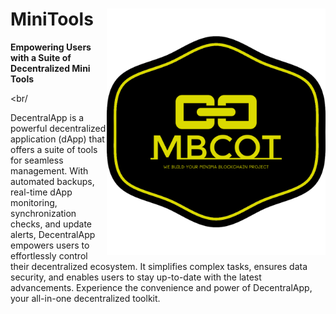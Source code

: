 # MiniTools   <img src="logo_yellow.png" width="350" title="Healthcare Appointment / Remainder system" alt="Healthcare Appointment / Remainder system" align="right">
**Empowering Users with a Suite of Decentralized Mini Tools**

<br/<br/>

DecentralApp is a powerful decentralized application (dApp) that offers a suite of tools for seamless management. With automated backups, real-time dApp monitoring, synchronization checks, and update alerts, DecentralApp empowers users to effortlessly control their decentralized ecosystem. It simplifies complex tasks, ensures data security, and enables users to stay up-to-date with the latest advancements. Experience the convenience and power of DecentralApp, your all-in-one decentralized toolkit.
